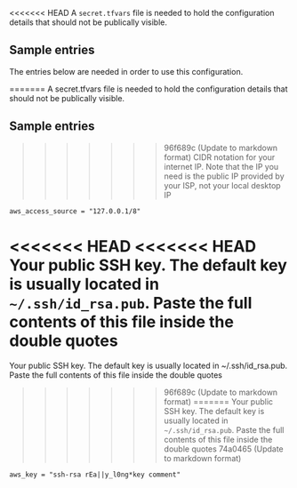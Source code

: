 <<<<<<< HEAD
A `secret.tfvars` file is needed to hold the configuration details that 
should not be publically visible.

## Sample entries
The entries below are needed in order to use this configuration.

=======
A secret.tfvars file is needed to hold the configuration details that 
should not be publically visible.

## Sample entries
>>>>>>> 96f689c (Update to markdown format)
CIDR notation for your internet IP. Note that the IP you need is the public IP provided by your ISP, not your local desktop IP

```
aws_access_source = "127.0.0.1/8"
```

<<<<<<< HEAD
<<<<<<< HEAD
Your public SSH key. The default key is usually located in `~/.ssh/id_rsa.pub`. Paste the full contents of this file inside the double quotes
=======
Your public SSH key. The default key is usually located in ~/.ssh/id_rsa.pub. Paste the full contents of this file inside the double quotes
>>>>>>> 96f689c (Update to markdown format)
=======
Your public SSH key. The default key is usually located in `~/.ssh/id_rsa.pub`. Paste the full contents of this file inside the double quotes
>>>>>>> 74a0465 (Update to markdown format)
```
aws_key = "ssh-rsa rEa||y_l0ng*key comment"
```